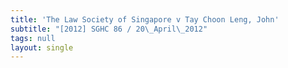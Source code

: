 ```yaml
---
title: 'The Law Society of Singapore v Tay Choon Leng, John'
subtitle: "[2012] SGHC 86 / 20\_April\_2012"
tags: null
layout: single
---
```


